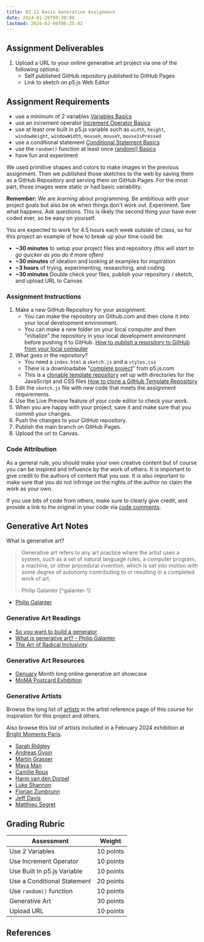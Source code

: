 ```yaml
---
title: 02.11 Basic Generative Assignment
date: 2024-01-26T09:30:00
lastmod: 2024-02-06T06:25:42
---
```


## Assignment Deliverables

1. Upload a URL to your online generative art project via one of the following options:
   - Self published GitHub repository published to GitHub Pages
   - Link to sketch on p5.js Web Editor

## Assignment Requirements

- use a minimum of 2 variables [Variables Basics](./02-03-variables-p5-js.md)
- use an increment operator [Increment Operator Basics](./02-04-increment-operators-p5-js.md)
- use at least one built in p5.js variable such as `width`, `height`, `windowHeight`, `windowWidth`, `mouseX`, `mouseY`, `mouseIsPressed`
- use a conditional statement [Conditional Statement Basics](./02-06-conditional-statements-p5-js.md)
- use the `random()` function at least once [random() Basics](./02-05-random-p5-js.md)
- have fun and experiment

We used primitive shapes and colors to make images in the previous assignment. Then we published those sketches to the web by saving them as a GitHub Repository and serving them on GitHub Pages. For the most part, those images were static or had basic variability.

**Remember:** We are _learning_ about programming. Be ambitious with your project goals but also be ok when things don't work out. Experiment. See what happens. Ask questions. This is likely the second thing your have ever coded ever, so be easy on yourself.

You are expected to work for 4.5 hours each week outside of class, so for this project an example of how to break up your time could be:

- **~30 minutes** to setup your project files and repository _(this will start to go quicker as you do it more often)_
- **~30 minutes** of ideation and looking at examples for inspiration
- **~3 hours** of trying, experimenting, researching, and coding
- **~30 minutes** Double check your files, publish your repository / sketch, and upload URL to Canvas

### Assignment Instructions

1. Make a new GitHub Repository for your assignment.
   - You can make the repository on Github.com and then clone it into your local development environment.
   - You can make a new folder on your local computer and then "initialize" the repository in your local development environment before pushing it to GitHub. [How to publish a repository to GitHub from your local computer](../../../../coding/publish-github-branch-from-visual-studio-code.md)
2. What goes in the repository?
   - You need a `index.html` a `sketch.js` and a `styles.css`
   - There is a downloadable "[complete project](https://p5js.org/download/)" from p5.js.com
   - This is a [clonable template repository](https://github.com/whatmakeart/p5-project-template) set up with directories for the JavaScript and CSS files [How to clone a GitHub Template Repository](../../../../coding/clone-github-template-repository.md)
3. Edit the `sketch.js` file with new code that meets the assignment requirements.
4. Use the Live Preview feature of your code editor to check your work.
5. When you are happy with your project, save it and make sure that you commit your changes.
6. Push the changes to your GitHub repository.
7. Publish the main branch on GitHub Pages.
8. Upload the url to Canvas.

### Code Attribution

As a general rule, you should make your own creative content but of course you can be inspired and influence by the work of others. It is important to give credit to the authors of content that you use. It is also important to make sure that you do not infringe on the rights of the author no claim the work as your own.

If you use bits of code from others, make sure to clearly give credit, and provide a link to the original in your code via [code comments](../../../../coding/p5js/code-comments-p5-js.md).

## Generative Art Notes

What is generative art?

> Generative art refers to any art practice where the artist uses a system, such as a set of natural language rules, a computer program, a machine, or other procedural invention, which is set into motion with some degree of autonomy contributing to or resulting in a completed work of art.
>
> Philip Galanter [^galanter-1]

- [Philip Galanter](https://www.philipgalanter.com/)

### Generative Art Readings

- [So you want to build a generator](https://galaxykate0.tumblr.com/post/139774965871/so-you-want-to-build-a-generator)
- [What is generative art? - Philip Galanter](https://philipgalanter.com/downloads/ga2003_what_is_genart.pdf)
- [The Art of Radical Inclusivity](https://www.rightclicksave.com/article/the-art-of-radical-inclusivity-artnome-fxhash)

### Generative Art Resources

- [Genuary](https://genuary.art/) Month long online generative art showcase
- [MoMA Postcard Exhibition](https://www.moma.org/calendar/exhibitions/5618)

### Generative Artists

Browse the long list of [artists](../00-getting-started/00-03-artist-references.md) in the artist reference page of this course for inspiration for this project and others.

Also browse this list of artists included in a February 2024 exhibition at [Bright Moments Paris](https://www.brightmoments.io/paris).

- [Sarah Ridgley](https://sarahridgley.com/links)
- [Andreas Gysin](https://ertdfgcvb.xyz/)
- [Martin Grasser](https://martingrasser.com/)
- [Maya Man](https://mayaontheinter.net/)
- [Camille Roux](https://immutablecollective.art/camille-roux/)
- [Harm van den Dorpel](https://harm.work/)
- [Luke Shannon](https://www.lukeshannon.xyz/)
- [Florian Zumbrunn](https://www.florianzumbrunn.com/)
- [Jeff Davis](https://www.jeffgdavis.com/)
- [Matthieu Segret](https://matthieusegret.com/)

## Grading Rubric

<div class="responsive-table-markdown">

| Assessment                  | Weight    |
| --------------------------- | --------- |
| Use 2 Variables             | 10 points |
| Use Increment Operator      | 10 points |
| Use Built In p5.js Variable | 10 points |
| Use a Conditional Statement | 20 points |
| Use `random()` function     | 10 points |
| Generative Art              | 30 points |
| Upload URL                  | 10 points |

</div>

## References

[^galenter-1]: [What is Generative Art?](https://philipgalanter.com/downloads/ga2003_what_is_genart.pdf) Philip Galanter
